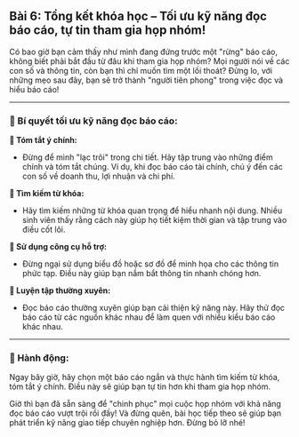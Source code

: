 ## Bài 6: Tổng kết khóa học – Tối ưu kỹ năng đọc báo cáo, tự tin tham gia họp nhóm!

Có bao giờ bạn cảm thấy như mình đang đứng trước một "rừng" báo cáo, không biết phải bắt đầu từ đâu khi tham gia họp nhóm? Mọi người nói về các con số và thông tin, còn bạn thì chỉ muốn tìm một lối thoát? Đừng lo, với những mẹo sau đây, bạn sẽ trở thành "người tiên phong" trong việc đọc và hiểu báo cáo!

---

### 📌 Bí quyết tối ưu kỹ năng đọc báo cáo:

**🔹 Tóm tắt ý chính:**
- Đừng để mình "lạc trôi" trong chi tiết. Hãy tập trung vào những điểm chính và tóm tắt chúng. Ví dụ, khi đọc báo cáo tài chính, chú ý đến các con số về doanh thu, lợi nhuận và chi phí.

**🔹 Tìm kiếm từ khóa:**
- Hãy tìm kiếm những từ khóa quan trọng để hiểu nhanh nội dung. Nhiều sinh viên thấy rằng cách này giúp họ tiết kiệm thời gian và tập trung vào điều cốt lõi.

**🔹 Sử dụng công cụ hỗ trợ:**
- Đừng ngại sử dụng biểu đồ hoặc sơ đồ để minh họa cho các thông tin phức tạp. Điều này giúp bạn nắm bắt thông tin nhanh chóng hơn.

**🔹 Luyện tập thường xuyên:**
- Đọc báo cáo thường xuyên giúp bạn cải thiện kỹ năng này. Hãy thử đọc báo cáo từ các nguồn khác nhau để làm quen với nhiều kiểu báo cáo khác nhau.

---

### 🚀 Hành động:

Ngay bây giờ, hãy chọn một báo cáo ngắn và thực hành tìm kiếm từ khóa, tóm tắt ý chính. Điều này sẽ giúp bạn tự tin hơn khi tham gia họp nhóm.

Giờ thì bạn đã sẵn sàng để "chinh phục" mọi cuộc họp nhóm với khả năng đọc báo cáo vượt trội rồi đấy! Và đừng quên, bài học tiếp theo sẽ giúp bạn phát triển kỹ năng giao tiếp chuyên nghiệp hơn. Đừng bỏ lỡ nhé!